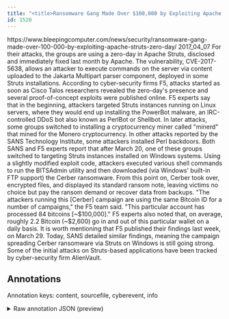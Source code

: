 ```yaml
---
title: "<title>Ransomware Gang Made Over $100,000 by Exploiting Apache Struts Zero-Day</title>"
id: 1520
---
```


<title>Ransomware Gang Made Over $100,000 by Exploiting Apache Struts Zero-Day</title>
<source> https://www.bleepingcomputer.com/news/security/ransomware-gang-made-over-100-000-by-exploiting-apache-struts-zero-day/ </source>
<date> 2017_04_07 </date>
<text>
For their attacks, the groups are using a zero-day in Apache Struts, disclosed and immediately fixed last month by Apache.
The vulnerability, CVE-2017-5638, allows an attacker to execute commands on the server via content uploaded to the Jakarta Multipart parser component, deployed in some Struts installations.
According to cyber-security firms F5, attacks started as soon as Cisco Talos researchers revealed the zero-day's presence and several proof-of-concept exploits were published online.
F5 experts say that in the beginning, attackers targeted Struts instances running on Linux servers, where they would end up installing the PowerBot malware, an IRC-controlled DDoS bot also known as PerlBot or Shellbot.
In later attacks, some groups switched to installing a cryptocurrency miner called "minerd" that mined for the Monero cryptocurrency.
In other attacks reported by the SANS Technology Institute, some attackers installed Perl backdoors.
Both SANS and F5 experts report that after March 20, one of these groups switched to targeting Struts instances installed on Windows systems.
Using a slightly modified exploit code, attackers executed various shell commands to run the BITSAdmin utility and then downloaded (via Windows' built-in FTP support) the Cerber ransomware.
From this point on, Cerber took over, encrypted files, and displayed its standard ransom note, leaving victims no choice but pay the ransom demand or recover data from backups.
"The attackers running this [Cerber] campaign are using the same Bitcoin ID for a number of campaigns," the F5 team said.
"This particular account has processed 84 bitcoins [~$100,000]."
F5 experts also noted that, on average, roughly 2.2 Bitcoin (~$2,600) go in and out of this particular wallet on a daily basis.
It is worth mentioning that F5 published their findings last week, on March 29.
Today, SANS detailed similar findings, meaning the campaign spreading Cerber ransomware via Struts on Windows is still going strong.
Some of the initial attacks on Struts-based applications have been tracked by cyber-security firm AlienVault.
</text>



## Annotations

Annotation keys: content, sourcefile, cyberevent, info

<details>
<summary>Raw annotation JSON (preview)</summary>

```json
{
  "content": "For their attacks, the groups are using a zero-day in Apache Struts, disclosed and immediately fixed last month by Apache. The vulnerability, CVE-2017-5638, allows an attacker to execute commands on the server via content uploaded to the Jakarta Multipart parser component, deployed in some Struts installations. According to cyber-security firms F5, attacks started as soon as Cisco Talos researchers revealed the zero-day's presence and several proof-of-concept exploits were published online. F5 experts say that in the beginning, attackers targeted Struts instances running on Linux servers, where they would end up installing the PowerBot malware, an IRC-controlled DDoS bot also known as PerlBot or Shellbot. In later attacks, some groups switched to installing a cryptocurrency miner called \"minerd\" that mined for the Monero cryptocurrency. In other attacks reported by the SANS Technology Institute, some attackers installed Perl backdoors. Both SANS and F5 experts report that after March 20, one of these groups switched to targeting Struts instances installed on Windows systems. Using a slightly modified exploit code, attackers executed various shell commands to run the BITSAdmin utility and then downloaded (via Windows' built-in FTP support) the Cerber ransomware. From this point on, Cerber took over, encrypted files, and displayed its standard ransom note, leaving victims no choice but pay the ransom demand or recover data from backups. \"The attackers running this [Cerber] campaign are using the same Bitcoin ID for a number of campaigns,\" the F5 team said. \"This particular account has processed 84 bitcoins [~$100,000].\" F5 experts also noted that, on average, roughly 2.2 Bitcoin (~$2,600) go in and out of this particular wallet on a daily basis. It is worth mentioning that F5 published their findings last week, on March 29. Today, SANS detailed similar findings, meaning the campaign spreading Cerber ransomware via Struts on Windows is still going strong. Some of the initial attacks on Struts-based applications have been tracked by cyber-security firm AlienVault",
  "sourcefile": "1520.txt",
  "cyberevent": {
    "hopper": [
      {
        "index": 0,
        "relation": "Same",
        "events": [
          {
            "index": "E4",
            "type": "Vulnerability-related",
            "realis": "Actual",
            "nugget": {
              "startOffset": 473,
              "index": "T13",
              "endOffset": 494,
              "text": "were published online"
            },
            "argument": [
              {
                "index": "T14",
                "text": "proof-of-concept exploits",
                "endOffset": 472,
                "role": {
                  "type": "Vulnerability"
                },
                "startOffset": 447,
                "type": "Vulnerability"
              },
              {
                "index": "T20",
                "text": "installing the PowerBot malware, an IRC-controlled DDoS bot",
                "endOffset": 679,
                "role": {
                  "CAPEC-Meta": "Malicious Logic Insertion",
                  "type": "Capabilities",
                  "confidence": 0.8889866471290588
                },
                "startOffset": 620,
                "type": "Capabilities"
              }
            ],
            "subtype": "DiscoverVulnerability"
          },
          {
            "index": "E3",
            "type": "Vulnerability-related",
            "realis": "Actual",
            "nugget": {
              "startOffset": 402,
              "index": "T11",
              "endOffset": 410,
              "text": "revealed"
            },
            "argument": [
              {
                "index": "T12",
                "text": "the zero-day",
                "endOffset": 423,
                "role": {
                  "type": "Vulnerability"
                },
                "startOffset": 411,
               
```
</details>
